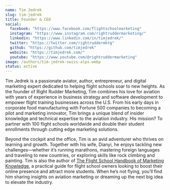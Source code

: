 ```yaml
---
name: Tim Jedrek
slug: tim-jedrek
title: Founder & CEO
social:
  facebook: "https://www.facebook.com/flightschoolmarketing"
  instagram: "https://www.instagram.com/rightruddermarketing/"
  linkedin: "https://www.linkedin.com/in/timjedrek/"
  twitter: "https://twitter.com/rightruddermktg"
  github: "https://github.com/timjedrek"
  website: "https://timjedrek.com/"
  youtube: "https://www.youtube.com/@rightruddermarketing"
image: /authors/tim-jedrek-swiss-alps.webp
status: active
---
```


Tim Jedrek is a passionate aviator, author, entrepreneur, and digital marketing expert dedicated to helping flight schools soar to new heights. As the founder of Right Rudder Marketing, Tim combines his love for aviation with years of experience in business strategy and software development to empower flight training businesses across the U.S. From his early days in corporate food manufacturing with Fortune 500 companies to becoming a pilot and marketing innovator, Tim brings a unique blend of insider knowledge and technical expertise to the aviation industry. His mission? To partner with 100 flight schools worldwide and double their student enrollments through cutting edge marketing solutions.

Beyond the cockpit and the office, Tim is an avid adventurer who thrives on learning and growth. Together with his wife, Dianyi, he enjoys tackling new challenges—whether it’s running marathons, mastering foreign languages and traveling to new countries, or exploring skills like rock climbing and painting. Tim is also the author of [The Flight School Handbook of Marketing Knowledge](https://a.co/d/d4WWWPN), a practical guide for flight school owners looking to boost their online presence and attract more students. When he’s not flying, you’ll find him sharing insights on aviation marketing or dreaming up the next big idea to elevate the industry.

